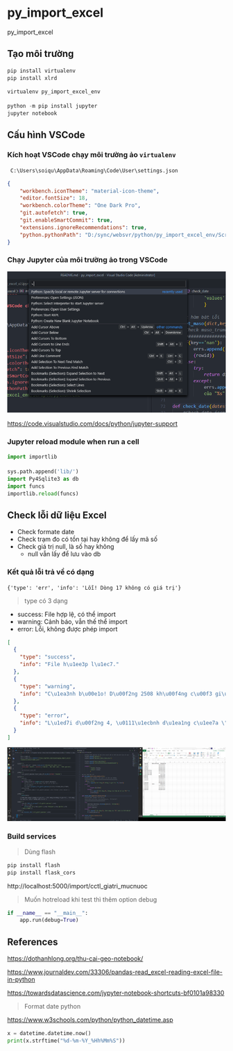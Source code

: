 # py_import_excel
py_import_excel

## Tạo môi trường
```cmd
pip install virtualenv
pip install xlrd
```

```python
virtualenv py_import_excel_env

python -m pip install jupyter
jupyter notebook
```

## Cấu hình VSCode

### Kích hoạt VSCode chạy môi trường ảo `virtualenv`

`
C:\Users\soiqu\AppData\Roaming\Code\User\settings.json`

```json
{
    "workbench.iconTheme": "material-icon-theme",
    "editor.fontSize": 18,
    "workbench.colorTheme": "One Dark Pro",
    "git.autofetch": true,
    "git.enableSmartCommit": true,
    "extensions.ignoreRecommendations": true,
    "python.pythonPath": "D:/sync/websvr/python/py_import_excel_env/Scripts/python.exe"
}
```

### Chạy Jupyter của môi trường ảo trong VSCode

<img src="img/h2.png">

https://code.visualstudio.com/docs/python/jupyter-support


### Jupyter reload module when run a cell

```python
import importlib

sys.path.append('lib/')
import Py4Sqlite3 as db
import funcs
importlib.reload(funcs)
```

## Check lỗi dữ liệu Excel

* Check formate date
* Check trạm đo có tồn tại hay không để lấy mã số
* Check giá trị null, là số hay không
    * null vẫn lấy để lưu vào db

### Kết quả lỗi trả về có dạng

`{'type': 'err', 'info': 'Lỗi! Dòng 17 không có giá trị'}`

> type có 3 dạng

* success: File hợp lệ, có thể import
* warning: Cảnh báo, vẫn thế thể import
* error: Lỗi, không được phép import

```json
[
  {
    "type": "success",
    "info": "File h\u1ee3p l\u1ec7."
  },
  {
    "type": "warning",
    "info": "C\u1ea3nh b\u00e1o! D\u00f2ng 2508 kh\u00f4ng c\u00f3 gi\u00e1 tr\u1ecb"
  },
  {
    "type": "error",
    "info": "L\u1ed7i d\u00f2ng 4, \u0111\u1ecbnh d\u1ea1ng c\u1ee7a \"2017-01-03 00:00:00\" ph\u1ea3i l\u00e0 YYYY-MM-DD"
  }
]
```


<img src="img/h1.png">

### Build services

> Dùng flash

```python
pip install flash
pip install flask_cors
```

http://localhost:5000/import/cctl_giatri_mucnuoc

> Muốn hotreload khi test thì thêm option debug

```python
if __name__ == "__main__":
	app.run(debug=True)
```


### 


## References

https://dothanhlong.org/thu-cai-geo-notebook/

https://www.journaldev.com/33306/pandas-read_excel-reading-excel-file-in-python

https://towardsdatascience.com/jypyter-notebook-shortcuts-bf0101a98330

> Format date python

https://www.w3schools.com/python/python_datetime.asp

```python
x = datetime.datetime.now()
print(x.strftime("%d-%m-%Y_%Hh%Mm%S"))
```